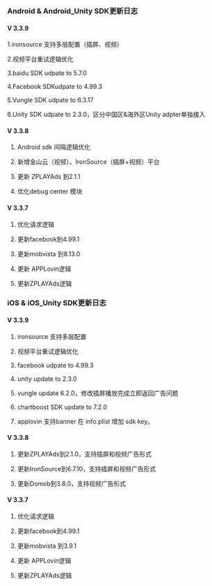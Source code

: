 ###  Android & Android_Unity SDK更新日志

#### V 3.3.9

1.ironsource 支持多层配置（插屏、视频）

2.视频平台重试逻辑优化 

3.baidu SDK udpate to 5.7.0

4.Facebook SDKudpate to 4.99.3

5.Vungle SDK udpate to 6.3.17

6.Unity SDK udpate to 2.3.0，区分中国区&海外区Unity adpter单独接入


#### V 3.3.8

1. Android sdk 间隔逻辑优化

2. 新增金山云（视频）、IronSource（插屏+视频）平台

3. 更新  ZPLAYAds 到2.1.1

4. 优化debug center 模块



#### V 3.3.7
1. 优化请求逻辑

2. 更新facebook到4.99.1

3. 更新mobvista 到8.13.0

4. 更新 APPLovin逻辑

5. 更新ZPLAYAds逻辑


###  iOS  & iOS_Unity  SDK更新日志
#### V 3.3.9

1. ironsource 支持多层配置

2. 视频平台重试逻辑优化

3. facebook udpate to 4.99.3

4. unity update to 2.3.0

5. vungle update 6.2.0，修改插屏播放完成立即返回广告问题

6. chartboost SDK update to 7.2.0

7. applovin 支持banner 在 info.plist 增加 sdk key。


#### V 3.3.8
1. 更新ZPLAYAds到2.1.0，支持插屏和视频广告形式

2. 更新IronSource到6.7.10，支持插屏和视频广告形式

3. 更新Domob到3.8.0，支持视频广告形式


#### V 3.3.7
1. 优化请求逻辑

2. 更新facebook到4.99.1

3. 更新mobvista 到3.9.1

4. 更新 APPLovin逻辑

5. 更新ZPLAYAds逻辑




